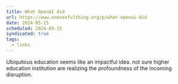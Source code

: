 ```yaml
---
title: What OpenAI did
url: https://www.oneusefulthing.org/p/what-openai-did
date: 2024-05-15
scheduled: 2024-05-15
syndicated: true
tags:
  - links
---
```


Ubiquitous education seems like an impactful idea. not sure higher education institution are realizing the profoundness of the incoming disruption.
